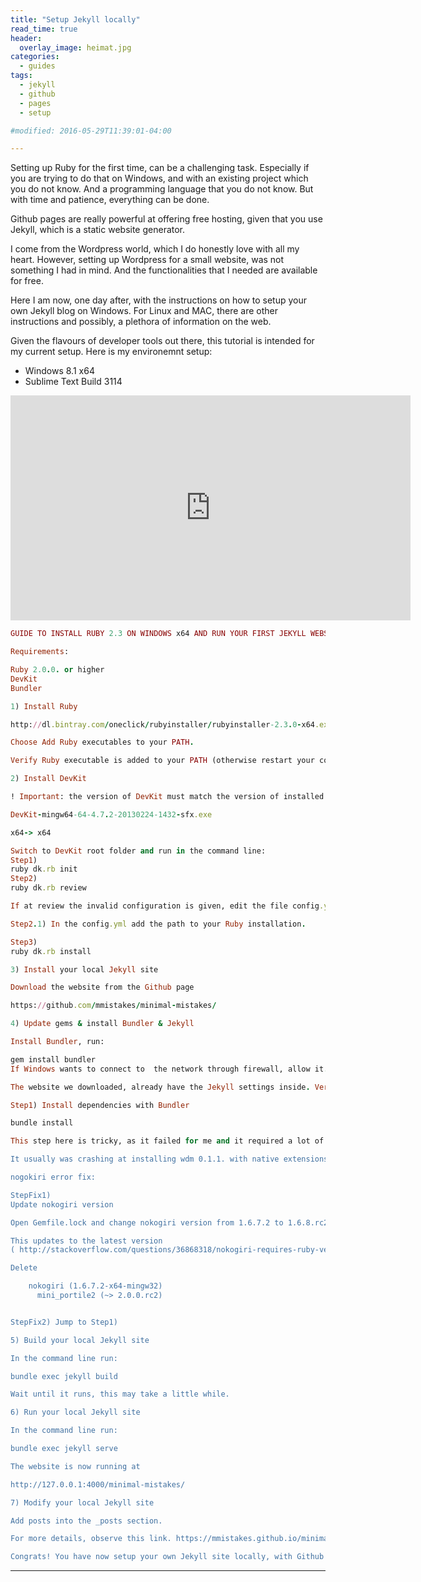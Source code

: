 ```yaml
---
title: "Setup Jekyll locally"
read_time: true
header:
  overlay_image: heimat.jpg  
categories:  
  - guides
tags:
  - jekyll
  - github
  - pages
  - setup

#modified: 2016-05-29T11:39:01-04:00

---
```


Setting up Ruby for the first time, can be a challenging task. Especially if you are trying to do that on Windows, and with an existing project which you do not know. And a programming language that you do not know. But with time and patience, everything can be done.

Github pages are really powerful at offering free hosting, given that you use Jekyll, which is a static website generator.

I come from the Wordpress world, which I do honestly love with all my heart. However, setting up Wordpress for a small website, was not something I had in mind. And the functionalities that I needed are available for free.

Here I am now, one day after, with the instructions on how to setup your own Jekyll blog on Windows. For Linux and MAC, there are other instructions and possibly, a plethora of information on the web.

Given the flavours of developer tools out there, this tutorial is intended for my current setup. Here is my environemnt setup:

* Windows 8.1 x64
* Sublime Text Build 3114


<iframe width="640" height="360" src="https://www.youtube-nocookie.com/embed/t9qDNe7xk4c?controls=0&amp;showinfo=0" frameborder="0" allowfullscreen></iframe>

```ruby
GUIDE TO INSTALL RUBY 2.3 ON WINDOWS x64 AND RUN YOUR FIRST JEKYLL WEBSITE IN LESS THAN 30 MINUTES

Requirements:

Ruby 2.0.0. or higher
DevKit
Bundler

1) Install Ruby 

http://dl.bintray.com/oneclick/rubyinstaller/rubyinstaller-2.3.0-x64.exe

Choose Add Ruby executables to your PATH.

Verify Ruby executable is added to your PATH (otherwise restart your computer)

2) Install DevKit 

! Important: the version of DevKit must match the version of installed Ruby 

DevKit-mingw64-64-4.7.2-20130224-1432-sfx.exe

x64-> x64

Switch to DevKit root folder and run in the command line:
Step1)
ruby dk.rb init
Step2)
ruby dk.rb review

If at review the invalid configuration is given, edit the file config.yml manually. Jump to Step 2.1)

Step2.1) In the config.yml add the path to your Ruby installation.

Step3)
ruby dk.rb install 

3) Install your local Jekyll site

Download the website from the Github page

https://github.com/mmistakes/minimal-mistakes/

4) Update gems & install Bundler & Jekyll

Install Bundler, run:

gem install bundler
If Windows wants to connect to  the network through firewall, allow it.

The website we downloaded, already have the Jekyll settings inside. Verify them in Gemfile.

Step1) Install dependencies with Bundler

bundle install

This step here is tricky, as it failed for me and it required a lot of troubleshooting. Let's see.

It usually was crashing at installing wdm 0.1.1. with native extensions. This was because I was using different version of Ruby and DevKit.

nogokiri error fix:

StepFix1)
Update nokogiri version

Open Gemfile.lock and change nokogiri version from 1.6.7.2 to 1.6.8.rc2 

This updates to the latest version
( http://stackoverflow.com/questions/36868318/nokogiri-requires-ruby-version-2-3 )

Delete 

    nokogiri (1.6.7.2-x64-mingw32)
      mini_portile2 (~> 2.0.0.rc2)


StepFix2) Jump to Step1)

5) Build your local Jekyll site

In the command line run:

bundle exec jekyll build

Wait until it runs, this may take a little while.

6) Run your local Jekyll site

In the command line run:

bundle exec jekyll serve

The website is now running at 

http://127.0.0.1:4000/minimal-mistakes/

7) Modify your local Jekyll site

Add posts into the _posts section.

For more details, observe this link. https://mmistakes.github.io/minimal-mistakes/docs/quick-start-guide/

Congrats! You have now setup your own Jekyll site locally, with Github pages, in less than 30 minutes!
```
---
